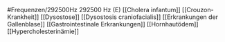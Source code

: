#Frequenzen/292500Hz
292500 Hz (E)
[[Cholera infantum]]
[[Crouzon-Krankheit]]
[[Dysostose]]
[[Dysostosis craniofacialis]]
[[Erkrankungen der Gallenblase]]
[[Gastrointestinale Erkrankungen]]
[[Hornhautödem]]
[[Hypercholesterinämie]]